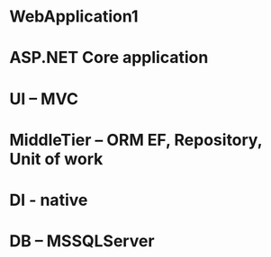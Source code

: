# WebApplication1
 
# ASP.NET Core application
# UI – MVC
# MiddleTier – ORM EF, Repository, Unit of work
# DI - native
# DB – MSSQLServer
